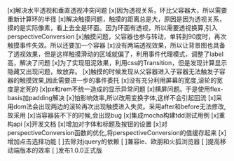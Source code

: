 [x]解决水平透视和垂直透视冲突问题
[x]因为透视关系，环比父容器大，所以需要重新计算环的半径
[x]解决触摸问题，触摸的距离总是大，原因是因为透视关系，摸的是实际像素，看上去全是环面。因为环面有透视，所以需要透视换算,引入perspectiveConversion
[x]触摸问题，父容器也参与转动，单转到90度时，再次触摸事件失效。所以还要加一个容器
[x]没有两端透视效果，所以让背景图也具备了透视效果，但是这样触摸滑动的区域就偏了，利用事件代理模式，调整了label高，解决了问题
[x]为了实现阻泥效果，利用css的Transition，但是发现计算显示隐藏又出现问题，故放弃。
[x]触摸的时候发现从父容器进入子容器无法触发子容器的触摸效果,因此需要进一步的事件委托
[x]没有充分利用屏幕的宽度,滚轮的宽度是定死的
[x]px和rem不统一造成的显示异常问题
[x]横屏问题。于是使用flex-basis加padding解决
[x]怕影响效率,所以改用变换字体,这样不会引起回流
[x]采用dom法会出现两边的滚轮再次出现触摸进入失灵。采用after和before无法修改,故采用
[x]当容器装不下的时候,会出现bug
[x]集成mocha构建tdd测试用例
[x]重构api
[x]开发文档
[x]增加对字体和标题及按钮的设置
[x]对perspectiveConversion函数的优化,将perspectiveConversion的值缓存起来
[x]增加点击选择功能
[ ]去除对jquery的依赖
[ ]兼容ie、欧朋和火狐浏览器
[ ]提高移动端版本的效率
[ ]发布1.0.0正式版